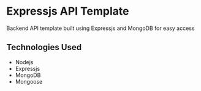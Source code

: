 # Expressjs API Template

Backend API template built using Expressjs and MongoDB for easy access

## Technologies Used

- Nodejs
- Expressjs
- MongoDB
- Mongoose

